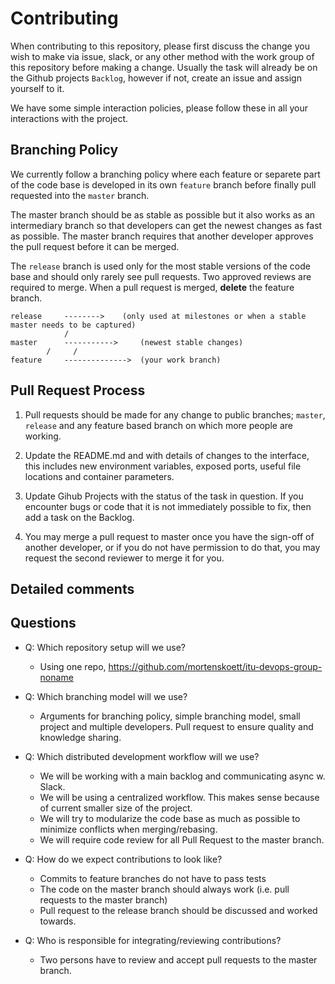 # Contributing

When contributing to this repository, please first discuss the change you wish to make via issue,
slack, or any other method with the work group of this repository before making a change.
Usually the task will already be on the Github projects `Backlog`, however if not, create an issue and 
assign yourself to it.

We have some simple interaction policies, please follow these in all your interactions with the project.

## Branching Policy
We currently follow a branching policy where each feature or separete part of the code base is developed 
in its own `feature` branch before finally pull requested into the `master` branch. 

The master branch should be as stable as possible but it also works as an intermediary branch so that 
developers can get the newest changes as fast as possible. The master branch requires that another developer
approves the pull request before it can be merged.

The `release` branch is used only for the most stable versions of the code base and should only rarely
see pull requests. Two approved reviews are required to merge. When a pull request is merged, **delete**
the feature branch.

```
release		-------->	 (only used at milestones or when a stable master needs to be captured)
			/
master	 	----------->	 (newest stable changes)
		/     /
feature		-------------->	 (your work branch)
```

## Pull Request Process

1. Pull requests should be made for any change to public branches; `master`, `release` and any
feature based branch on which more people are working.

2. Update the README.md and with details of changes to the interface, this includes new environment 
   variables, exposed ports, useful file locations and container parameters.

3. Update Gihub Projects with the status of the task in question. If you encounter bugs or code that
	it is not immediately possible to fix, then add a task on the Backlog.

4. You may merge a pull request to master once you have the sign-off of another developer, or if you 
   do not have permission to do that, you may request the second reviewer to merge it for you.


## Detailed comments

## Questions

- Q: Which repository setup will we use?
  - Using one repo, https://github.com/mortenskoett/itu-devops-group-noname

- Q: Which branching model will we use?
  - Arguments for branching policy, simple branching model, small project and multiple developers. Pull request 
  to ensure quality and knowledge sharing.

- Q: Which distributed development workflow will we use?
  - We will be working with a main backlog and communicating async w. Slack.
  - We will be using a centralized workflow. This makes sense because of current smaller size of the project.
  - We will try to modularize the code base as much as possible to minimize conflicts when merging/rebasing.
  - We will require code review for all Pull Request to the master branch.
  
- Q: How do we expect contributions to look like?
  - Commits to feature branches do not have to pass tests
  - The code on the master branch should always work (i.e. pull requests to the master branch)
  - Pull request to the release branch should be discussed and worked towards.
  
- Q: Who is responsible for integrating/reviewing contributions?
  - Two persons have to review and accept pull requests to the master branch.

